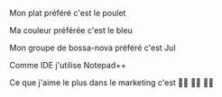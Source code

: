 Mon plat préféré c'est le poulet

Ma couleur préférée c'est le bleu

Mon groupe de bossa-nova préféré c'est Jul

Comme IDE j'utilise Notepad++

Ce que j'aime le plus dans le marketing c'est 👩‍🦯 🧑‍🦼 👨‍🦼
